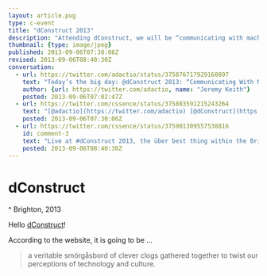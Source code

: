 ```yaml
---
layout: article.pug
type: c-event
title: "dConstruct 2013"
description: "Attending dConstruct, we will be “communicating with machines”."
thumbnail: {type: image/jpeg}
published: 2013-09-06T07:30:06Z
revised: 2013-09-06T08:40:30Z
conversation:
  - url: https://twitter.com/adactio/status/375876717929168897
    text: "Today’s the big day: @dConstruct 2013: “Communicating With Machines”.<br><br>I am filled with nervous excitement."
    author: {url: https://twitter.com/adactio, name: "Jeremy Keith"}
    posted: 2013-09-06T07:02:47Z
  - url: https://twitter.com/cssence/status/375883591215243264
    text: "[@adactio](https://twitter.com/adactio) [@dConstruct](https://twitter.com/dconstruct) Amazing speaker line-up! Can’t wait, cu soon - PS: Brighton rocks."
    posted: 2013-09-06T07:30:06Z
  - url: https://twitter.com/cssence/status/375901309557538816
    id: comment-3
    text: "Live at #dConstruct 2013, the über best thing within the Brighton Digital Festival [welovebrighton.com/dconstruct](http://www.welovebrighton.com/dconstruct/)"
    posted: 2013-09-06T08:40:30Z
---
```


# dConstruct
^ Brighton, 2013

Hello [dConstruct](http://2013.dconstruct.org)!

According to the website, it is going to be …

> a veritable smörgåsbord of clever clogs gathered together to twist our perceptions of technology and culture.
